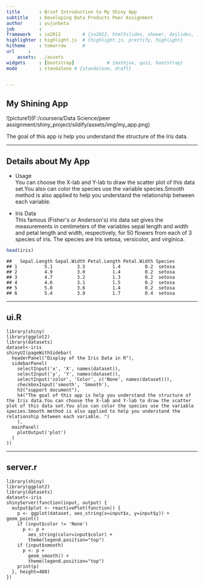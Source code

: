 ```yaml
---
title       : Brief Introduction to My Shiny App
subtitle    : Developing Data Products Peer Assignment
author      : yujunbeta
job         : 
framework   : io2012        # {io2012, html5slides, shower, dzslides, ...}
highlighter : highlight.js  # {highlight.js, prettify, highlight}
hitheme     : tomorrow      # 
url     :
    assets: ../assets
widgets     : [bootstrap]            # {mathjax, quiz, bootstrap}
mode        : standalone # {standalone, draft}


---
```


##  My Shining App

![picture1](F:/coursera/Data Science/peer assignment/shiny_project/sildify/assets/img/my_app.png)

The goal of this app is help you understand the structure of the Iris data.


--- 

## Details about My App
+ Usage  
You can choose the X-lab and Y-lab to draw the scatter plot of this data set.You also can color the species use the variable species.Smooth method is also applied to help you understand the relationship between each variable.

+ Iris Data  
This famous (Fisher's or Anderson's) iris data set gives the measurements in centimeters of the variables sepal length and width and petal length and width, respectively, for 50 flowers from each of 3 species of iris. The species are Iris setosa, versicolor, and virginica.


```r
head(iris)
```

```
##   Sepal.Length Sepal.Width Petal.Length Petal.Width Species
## 1          5.1         3.5          1.4         0.2  setosa
## 2          4.9         3.0          1.4         0.2  setosa
## 3          4.7         3.2          1.3         0.2  setosa
## 4          4.6         3.1          1.5         0.2  setosa
## 5          5.0         3.6          1.4         0.2  setosa
## 6          5.4         3.9          1.7         0.4  setosa
```




---

## ui.R
```
library(shiny)
library(ggplot2)
library(datasets)
dataset<-iris
shinyUI(pageWithSidebar(
  headerPanel("Display of the Iris Data in R"),
  sidebarPanel(
    selectInput('x', 'X', names(dataset)),
    selectInput('y', 'Y', names(dataset)),
    selectInput('color', 'Color', c('None', names(dataset))),
    checkboxInput('smooth', 'Smooth'),
    h3("support document"),
    h4("The goal of this app is help you understand the structure of the Iris data.You can choose the X-lab and Y-lab to draw the scatter plot of this data set.You also can color the species use the variable species.Smooth method is also applied to help you understand the relationship between each variable. ")
    ),
  mainPanel(
    plotOutput('plot')
  )
))
```

---
## server.r
```
library(shiny)
library(ggplot2)
library(datasets)
dataset<-iris
shinyServer(function(input, output) {
  output$plot <- reactivePlot(function() {
    p <- ggplot(dataset, aes_string(x=input$x, y=input$y)) + geom_point()
    if (input$color != 'None')
      p <- p + 
        aes_string(color=input$color) + 
        theme(legend.position="top")
    if (input$smooth)
      p <- p + 
        geom_smooth() + 
        theme(legend.position="top")
    print(p)
  }, height=400)
})
```




